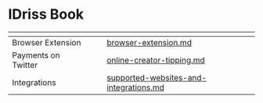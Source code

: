 # IDriss Book

<table data-view="cards"><thead><tr><th></th><th></th><th></th><th data-hidden data-card-target data-type="content-ref"></th></tr></thead><tbody><tr><td>Browser Extension</td><td></td><td></td><td><a href="browser-extension.md">browser-extension.md</a></td></tr><tr><td>Payments on Twitter</td><td></td><td></td><td><a href="online-creator-tipping.md">online-creator-tipping.md</a></td></tr><tr><td>Integrations</td><td></td><td></td><td><a href="supported-websites-and-integrations.md">supported-websites-and-integrations.md</a></td></tr></tbody></table>
